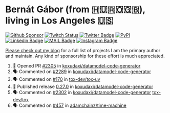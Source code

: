 # Bernát Gábor (from 🇭🇺🇷🇴🇬🇧), living in Los Angeles 🇺🇸

[![Github Sponsor](https://img.shields.io/static/v1?label=Sponsor&message=%E2%9D%A4&logo=GitHub&link=https://github.com/sponsors/gaborbernat&style=flat-square)](https://github.com/sponsors/gaborbernat)
[![Twitch Status](https://img.shields.io/twitch/status/gaborbernat?style=flat-square)](https://www.twitch.tv/gaborbernat)
[![Twitter Badge](https://img.shields.io/badge/-@gjbernat-1ca0f1?style=flat-square&labelColor=1ca0f1&logo=twitter&logoColor=white&link=https://twitter.com/gjbernat)](https://twitter.com/gjbernat)
[![PyPI](https://img.shields.io/badge/-gaborbernat-0073b7?style=flat-square&logo=Python&logoColor=white&link=https://pypi.org/user/gaborbernat/)](https://pypi.org/user/gaborbernat/)
[![Linkedin Badge](https://img.shields.io/badge/-gaborbernat-blue?style=flat-square&logo=Linkedin&logoColor=white&link=https://www.linkedin.com/in/gaborbernat/)](https://www.linkedin.com/in/gaborbernat/)
[![MAIL Badge](https://img.shields.io/badge/-gaborjbernat@gmail.com-c14438?style=flat-square&logo=Gmail&logoColor=white&link=mailto:gaborjbernat@gmail.com)](mailto:gaborjbernat@gmail.com)
[![Instagram Badge](https://img.shields.io/badge/-@gabor__bernat-845EC2?style=flat-square&labelColor=white&logo=Instagram&link=https://instagram.com/gabor_bernat/)](https://instagram.com/gabor_bernat)

[Please check out my blog](https://bernat.tech/about/) for a full list of projects I am the primary author and maintain.
Any kind of sponsorship for these effort is much appreciated.

<!--START_SECTION:activity-->

1. 💪 Opened PR [#2305](https://github.com/koxudaxi/datamodel-code-generator/pull/2305) in [koxudaxi/datamodel-code-generator](https://github.com/koxudaxi/datamodel-code-generator)
2. 🗣 Commented on [#2289](https://github.com/koxudaxi/datamodel-code-generator/pull/2289#issuecomment-2640432016) in [koxudaxi/datamodel-code-generator](https://github.com/koxudaxi/datamodel-code-generator)
3. 🗣 Commented on [#170](https://github.com/tox-dev/tox-uv/issues/170#issuecomment-2640295226) in [tox-dev/tox-uv](https://github.com/tox-dev/tox-uv)
4. 🚀 Published release [0.27.0](https://github.com/koxudaxi/datamodel-code-generator/releases/tag/0.27.0) in [koxudaxi/datamodel-code-generator](https://github.com/koxudaxi/datamodel-code-generator)
5. 🗣 Commented on [#2302](https://github.com/koxudaxi/datamodel-code-generator/pull/2302#issuecomment-2640281371) in [koxudaxi/datamodel-code-generator](https://github.com/koxudaxi/datamodel-code-generator)
   [tox-dev/tox](https://github.com/tox-dev/tox)
5. 🗣 Commented on [#457](https://github.com/adamchainz/time-machine/pull/457#issuecomment-2197730644) in
[adamchainz/time-machine](https://github.com/adamchainz/time-machine)
<!--END_SECTION:activity-->
